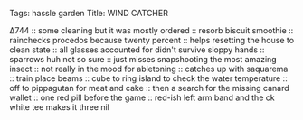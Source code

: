 Tags: hassle garden
Title: WIND CATCHER
  
∆744 :: some cleaning but it was mostly ordered :: resorb biscuit smoothie :: rainchecks procedos because twenty percent :: helps resetting the house to clean state :: all glasses accounted for didn't survive sloppy hands :: sparrows huh not so sure :: just misses snapshooting the most amazing insect :: not really in the mood for abletoning :: catches up with saquarema :: train place beams :: cube to ring island to check the water temperature :: off to pippagutan for meat and cake :: then a search for the missing canard wallet :: one red pill before the game :: red-ish left arm band and the ck white tee makes it three nil  